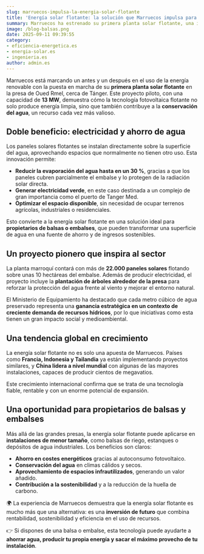```yaml
---
slug: marruecos-impulsa-la-energia-solar-flotante
title: 'Energía solar flotante: la solución que Marruecos impulsa para ahorrar agua y producir electricidad limpia'
summary: Marruecos ha estrenado su primera planta solar flotante, una innovadora solución que combina energía limpia y ahorro de agua. Al instalar paneles fotovoltaicos sobre embalses y balsas, se reduce la evaporación hasta en un 30 % y se genera electricidad renovable sin ocupar terreno adicional. Una tecnología en crecimiento que ofrece grandes oportunidades para propietarios de balsas y embalses, que ahora pueden transformar sus superficies de agua en una fuente de ahorro, sostenibilidad y rentabilidad.
image: /blog-balsas.png
date: 2025-09-11 09:39:55
category:
- eficiencia-energetica.es
- energia-solar.es
- ingenieria.es
author: admin.es
---
```

Marruecos está marcando un antes y un después en el uso de la energía renovable con la puesta en marcha de su **primera planta solar flotante** en la presa de Oued Rmel, cerca de Tánger. Este proyecto piloto, con una capacidad de **13 MW**, demuestra cómo la tecnología fotovoltaica flotante no solo produce energía limpia, sino que también contribuye a la **conservación del agua**, un recurso cada vez más valioso.

## Doble beneficio: electricidad y ahorro de agua

Los paneles solares flotantes se instalan directamente sobre la superficie del agua, aprovechando espacios que normalmente no tienen otro uso. Esta innovación permite:

- **Reducir la evaporación del agua hasta en un 30 %**, gracias a que los paneles cubren parcialmente el embalse y lo protegen de la radiación solar directa.
- **Generar electricidad verde**, en este caso destinada a un complejo de gran importancia como el puerto de Tanger Med.
- **Optimizar el espacio disponible**, sin necesidad de ocupar terrenos agrícolas, industriales o residenciales.

Esto convierte a la energía solar flotante en una solución ideal para **propietarios de balsas o embalses**, que pueden transformar una superficie de agua en una fuente de ahorro y de ingresos sostenibles.

## Un proyecto pionero que inspira al sector

La planta marroquí contará con más de **22.000 paneles solares** flotando sobre unas 10 hectáreas del embalse. Además de producir electricidad, el proyecto incluye la **plantación de árboles alrededor de la presa** para reforzar la protección del agua frente al viento y mejorar el entorno natural.

El Ministerio de Equipamiento ha destacado que cada metro cúbico de agua preservado representa una **ganancia estratégica en un contexto de creciente demanda de recursos hídricos**, por lo que iniciativas como esta tienen un gran impacto social y medioambiental.

## Una tendencia global en crecimiento

La energía solar flotante no es solo una apuesta de Marruecos. Países como **Francia, Indonesia y Tailandia** ya están implementando proyectos similares, y **China lidera a nivel mundial** con algunas de las mayores instalaciones, capaces de producir cientos de megavatios.

Este crecimiento internacional confirma que se trata de una tecnología fiable, rentable y con un enorme potencial de expansión.

## Una oportunidad para propietarios de balsas y embalses

Más allá de las grandes presas, la energía solar flotante puede aplicarse en **instalaciones de menor tamaño**, como balsas de riego, estanques o depósitos de agua industriales. Los beneficios son claros:

- **Ahorro en costes energéticos** gracias al autoconsumo fotovoltaico.
- **Conservación del agua** en climas cálidos y secos.
- **Aprovechamiento de espacios infrautilizados**, generando un valor añadido.
- **Contribución a la sostenibilidad** y a la reducción de la huella de carbono.

🌍 La experiencia de Marruecos demuestra que la energía solar flotante es mucho más que una alternativa: es una **inversión de futuro** que combina rentabilidad, sostenibilidad y eficiencia en el uso de recursos.

👉 Si dispones de una balsa o embalse, esta tecnología puede ayudarte a **ahorrar agua, producir tu propia energía y sacar el máximo provecho de tu instalación**.
